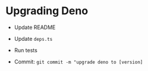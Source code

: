 # Upgrading Deno

* Update README

* Update `deps.ts`

* Run tests

* Commit: `git commit -m "upgrade deno to [version]`
